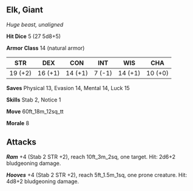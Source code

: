 ## Elk, Giant

*Huge beast, unaligned*

**Hit Dice** 5 (27 5d8+5)

**Armor Class** 14 (natural armor)

| STR     | DEX     | CON     | INT     | WIS     | CHA     |
|---------|---------|---------|---------|---------|---------|
| 19 (+2) | 16 (+1) | 14 (+1) |  7 (-1) | 14 (+1) | 10 (+0) |

**Saves** Physical 13, Evasion 14, Mental 14, Luck 15

**Skills** Stab 2, Notice 1

**Move** 60ft\_18m\_12sq\_tt

**Morale** 8

## Attacks

***Ram*** +4 (Stab 2 STR +2), reach 10ft\_3m\_2sq, one target. Hit: 2d6+2 bludgeoning damage.

***Hooves*** +4 (Stab 2 STR +2), reach 5ft\_1.5m\_1sq, one prone creature. Hit: 4d8+2 bludgeoning damage.

